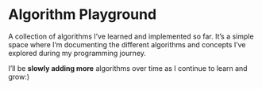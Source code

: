 # Algorithm Playground

A collection of algorithms I’ve learned and implemented so far. It’s a simple space where I’m documenting the different algorithms and concepts I’ve explored during my programming journey.

I’ll be **slowly adding more** algorithms over time as I continue to learn and grow:)
